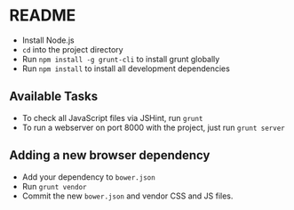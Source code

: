# README

* Install Node.js
* `cd` into the project directory
* Run `npm install -g grunt-cli` to install grunt globally
* Run `npm install` to install all development dependencies

## Available Tasks

* To check all JavaScript files via JSHint, run `grunt`
* To run a webserver on port 8000 with the project, just run `grunt server`

## Adding a new browser dependency

* Add your dependency to `bower.json`
* Run `grunt vendor`
* Commit the new `bower.json` and vendor CSS and JS files.
